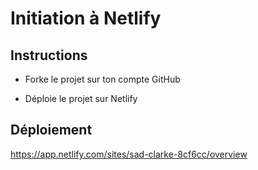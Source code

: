 # Initiation à Netlify

## Instructions

* Forke le projet sur ton compte GitHub

* Déploie le projet sur Netlify

## Déploiement

https://app.netlify.com/sites/sad-clarke-8cf6cc/overview
